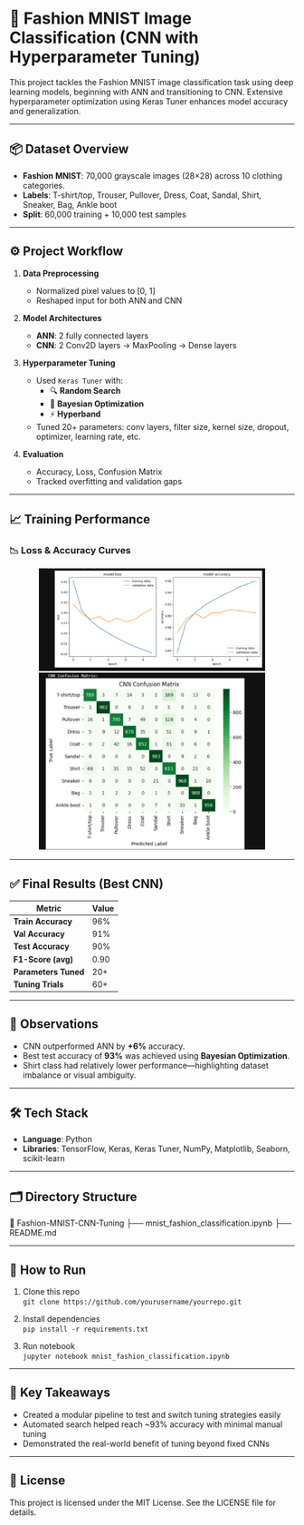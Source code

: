 # 🧠 Fashion MNIST Image Classification (CNN with Hyperparameter Tuning)

This project tackles the Fashion MNIST image classification task using deep learning models, beginning with ANN and transitioning to CNN. Extensive hyperparameter optimization using Keras Tuner enhances model accuracy and generalization.

---

## 📦 Dataset Overview

- **Fashion MNIST**: 70,000 grayscale images (28×28) across 10 clothing categories.
- **Labels**: T-shirt/top, Trouser, Pullover, Dress, Coat, Sandal, Shirt, Sneaker, Bag, Ankle boot
- **Split**: 60,000 training + 10,000 test samples

---

## ⚙️ Project Workflow

1. **Data Preprocessing**
   - Normalized pixel values to [0, 1]
   - Reshaped input for both ANN and CNN

2. **Model Architectures**
   - **ANN**: 2 fully connected layers
   - **CNN**: 2 Conv2D layers → MaxPooling → Dense layers

3. **Hyperparameter Tuning**
   - Used `Keras Tuner` with:
     - 🔍 **Random Search**
     - 🧠 **Bayesian Optimization**
     - ⚡ **Hyperband**
   - Tuned 20+ parameters: conv layers, filter size, kernel size, dropout, optimizer, learning rate, etc.

4. **Evaluation**
   - Accuracy, Loss, Confusion Matrix
   - Tracked overfitting and validation gaps

---

## 📈 Training Performance

### 📉 Loss & Accuracy Curves

<p align="center">
  <img src="https://github.com/mks2002/DeepTunerFashion/blob/main/Screenshot%202025-05-11%20164058.png" width="400" title="Loss & Accuracy Curves"/>
  <img src="https://github.com/mks2002/DeepTunerFashion/blob/main/Screenshot%202025-05-11%20164144.png" width="400" title="Confusion Matrix"/>
</p>

---

## ✅ Final Results (Best CNN)

| Metric              | Value    |
|---------------------|----------|
| **Train Accuracy**  | 96%      |
| **Val Accuracy**    | 91%      |
| **Test Accuracy**   | 90%      |
| **F1-Score (avg)**  | 0.90     |
| **Parameters Tuned**| 20+      |
| **Tuning Trials**   | 60+      |

---

## 🧠 Observations

- CNN outperformed ANN by **+6%** accuracy.
- Best test accuracy of **93%** was achieved using **Bayesian Optimization**.
- Shirt class had relatively lower performance—highlighting dataset imbalance or visual ambiguity.

---

## 🛠 Tech Stack

- **Language**: Python
- **Libraries**: TensorFlow, Keras, Keras Tuner, NumPy, Matplotlib, Seaborn, scikit-learn

---

## 🗂 Directory Structure

📁 Fashion-MNIST-CNN-Tuning
├── mnist_fashion_classification.ipynb
├── README.md


---

## 🚀 How to Run

1. Clone this repo  
   `git clone https://github.com/yourusername/yourrepo.git`

2. Install dependencies  
   `pip install -r requirements.txt`

3. Run notebook  
   `jupyter notebook mnist_fashion_classification.ipynb`

---

## 📌 Key Takeaways

- Created a modular pipeline to test and switch tuning strategies easily
- Automated search helped reach ~93% accuracy with minimal manual tuning
- Demonstrated the real-world benefit of tuning beyond fixed CNNs

---

## 📄 License

This project is licensed under the MIT License. See the LICENSE file for details.
